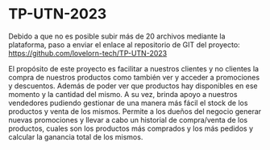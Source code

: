 # TP-UTN-2023

Debido a que no es posible subir más de 20 archivos mediante la plataforma, paso a enviar el enlace al repositorio de GIT del
proyecto: https://github.com/lovelorn-tech/TP-UTN-2023

El propósito de este proyecto es facilitar a nuestros clientes y no clientes la compra de nuestros productos como también ver
y acceder a promociones y descuentos. Además de poder ver que productos hay disponibles en ese momento y la cantidad del mismo.
A su vez, brinda apoyo a nuestros vendedores pudiendo gestionar de una manera más fácil el stock de los productos y venta de los
mismos.
Permite a los dueños del negocio generar nuevas promociones y llevar a cabo un historial de compra/venta de los productos, cuales
son los productos más comprados y los más pedidos y calcular la ganancia total de los mismos.